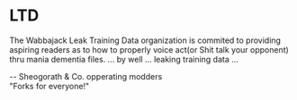 # LTD
 The Wabbajack Leak Training Data organization is commited to providing aspiring readers as to how to properly voice act(or Shit talk your opponent) thru mania dementia files.  ... by well ... leaking training data ...    
 
   -- Sheogorath & Co. opperating modders      
      "Forks for everyone!"
